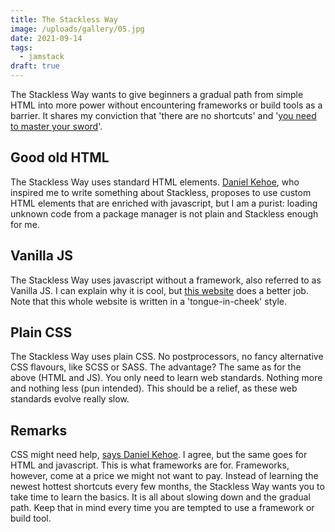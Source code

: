 ```yaml
---
title: The Stackless Way
image: /uploads/gallery/05.jpg
date: 2021-09-14
tags:
  - jamstack
draft: true  
---
```


The Stackless Way wants to give beginners a gradual path from simple HTML into more power without encountering frameworks or build tools as a barrier. It shares my conviction that 'there are no shortcuts' and '[you need to master your sword](https://www.usecue.com/blog/code-warriors)'.

## Good old HTML

The Stackless Way uses standard HTML elements. [Daniel Kehoe](https://tutorials.yax.com/articles/the-yax-way/2.html), who inspired me to write something about Stackless, proposes to use custom HTML elements that are enriched with javascript, but I am a purist: loading unknown code from a package manager is not plain and Stackless enough for me.

## Vanilla JS

The Stackless Way uses javascript without a framework, also referred to as Vanilla JS. I can explain why it is cool, but [this website](http://vanilla-js.com/) does a better job. Note that this whole website is written in a 'tongue-in-cheek' style.

## Plain CSS

The Stackless Way uses plain CSS. No postprocessors, no fancy alternative CSS flavours, like SCSS or SASS. The advantage? The same as for the above (HTML and JS). You only need to learn web standards. Nothing more and nothing less (pun intended). This should be a relief, as these web standards evolve really slow.

## Remarks

CSS might need help, [says Daniel Kehoe](https://tutorials.yax.com/articles/the-yax-way/2.html). I agree, but the same goes for HTML and javascript. This is what frameworks are for. Frameworks, however, come at a price we might not want to pay. Instead of learning the newest hottest shortcuts every few months, the Stackless Way wants you to take time to learn the basics. It is all about slowing down and the gradual path. Keep that in mind every time you are tempted to use a framework or build tool.
